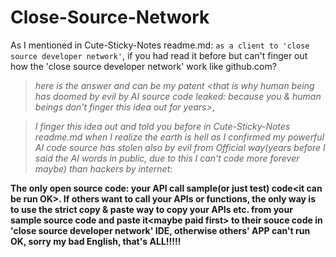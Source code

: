# Close-Source-Network

As I mentioned in Cute-Sticky-Notes readme.md: `as a client to 'close source developer network'`, if you had read it before but can't finger out how the 'close source developer network' work like github.com?
>*here is the answer and can be my patent &lt;that is why human being has doomed by evil by AI source code leaked: because you & human beings don't finger this idea out for years>*, 

>*I finger this idea out and told you before in Cute-Sticky-Notes readme.md when I realize the earth is hell as I confirmed my powerful AI code source has stolen also by evil from Official way(years before I said the AI words in public, due to this I can't code more forever maybe) than hackers by internet:*

**The only open source code: your API call sample(or just test) code&lt;it can be run OK>. If others want to call your APIs or functions, the only way is to use the strict copy & paste way to copy your APIs etc. from your sample source code and paste it&lt;maybe paid first> to their souce code in 'close source developer network' IDE, otherwise others' APP can't run OK, sorry my bad English, that's ALL!!!!!**
